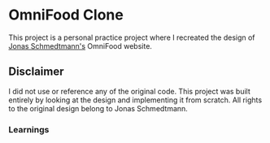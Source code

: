 # OmniFood Clone

This project is a personal practice project where I recreated the design of [Jonas Schmedtmann's](https://github.com/jonasschmedtmann) OmniFood website.

## Disclaimer

I did not use or reference any of the original code. This project was built entirely by looking at the design and implementing it from scratch. All rights to the original design belong to Jonas Schmedtmann.

### Learnings

